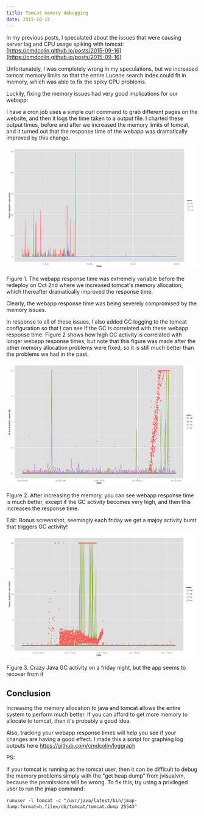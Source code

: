 ```yaml
---
title: Tomcat memory debugging
date: 2015-10-15
---
```


In my previous posts, I speculated about the issues that were causing
server lag and CPU usage spiking with
tomcat: [https://cmdcolin.github.io/posts/2015-09-16](https://cmdcolin.github.io/posts/2015-09-16)

Unfortunately, I was completely wrong in my speculations, but we
increased tomcat memory limits so that the entire Lucene search index
could fit in memory, which was able to fix the spiky CPU problems.

Luckily, fixing the memory issues had very good implications for our
webapp:

I have a cron job uses a simple curl command to grab different pages on
the website, and then it logs the time taken to a output file. I charted
these output times, before and after we increased the memory limits of
tomcat, and it turned out that the response time of the webapp was
dramatically improved by this change.

![](/media/131229569383_0.png)

Figure 1. The webapp response time was extremely variable before the
redeploy on Oct 2nd where we increased tomcat's memory allocation, which
thereafter dramatically improved the response time.

Clearly, the webapp response time was being severely compromised by the
memory issues.

In response to all of these issues, I also added GC logging to the
tomcat configuration so that I can see if the GC is correlated with
these webapp response time. Figure 2 shows how high GC activity is
correlated with longer webapp response times, but note that this figure
was made after the other memory allocation problems were fixed, so it is
still much better than the problems we had in the past.

![](/media/131229569383_1.png)

Figure 2. After increasing the memory, you can see webapp response time
is much better, except if the GC activity becomes very high, and then
this increases the response time.

Edit: Bonus screenshot, seemingly each friday we get a majoy activity
burst that triggers GC activity!

![](/media/131229569383_2.png)

Figure 3. Crazy Java GC activity on a friday night, but the app seems to
recover from it

## Conclusion

Increasing the memory allocation to java and tomcat allows the entire
system to perform much better. If you can afford to get more memory to
allocate to tomcat, then it's probably a good idea.

Also, tracking your webapp response times will help you see if your
changes are having a good effect. I made this a script for graphing log
outputs here https://github.com/cmdcolin/loggraph

PS:

If your tomcat is running as the tomcat user, then it can be difficult
to debug the memory problems simply with the "get heap dump" from
jvisualvm, because the permissions will be wrong. To fix this, try using
a privileged user to run the jmap command:

    runuser -l tomcat -c "/usr/java/latest/bin/jmap-dump:format=b,file=/db/tomcat/tomcat.dump 25543"
